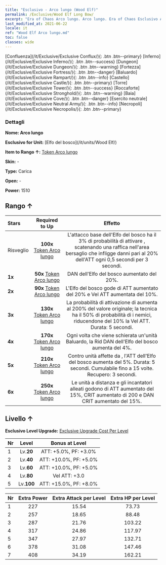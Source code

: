 ```yaml
---
title: "Esclusivo - Arco lungo (Wood Elf)"
permalink: /Exclusive/Wood Elf Long Bow/
excerpt: "Era of Chaos Arco lungo. Arco lungo. Era of Chaos Esclusivo Arco lungo. Elfo del bosco Esclusivo."
last_modified_at: 2021-06-22
locale: it
ref: "Wood Elf Arco lungo.md"
toc: false
classes: wide
---
```

 [Confluenza](/it/Exclusive/Exclusive Conflux/){: .btn .btn--primary} [Inferno](/it/Exclusive/Exclusive Inferno/){: .btn .btn--success} [Dungeon](/it/Exclusive/Exclusive Dungeon/){: .btn .btn--warning} [Fortezza](/it/Exclusive/Exclusive Fortress/){: .btn .btn--danger} [Baluardo](/it/Exclusive/Exclusive Rampart/){: .btn .btn--info} [Castello](/it/Exclusive/Exclusive Castle/){: .btn .btn--primary} [Torre](/it/Exclusive/Exclusive Tower/){: .btn .btn--success} [Roccaforte](/it/Exclusive/Exclusive Stronghold/){: .btn .btn--warning} [Baia](/it/Exclusive/Exclusive Cove/){: .btn .btn--danger} [Esercito neutrale](/it/Exclusive/Exclusive Neutral Army/){: .btn .btn--info} [Necropoli](/it/Exclusive/Exclusive Necropolis/){: .btn .btn--primary} 

### Dettagli
 **Nome: Arco lungo** 

 **Esclusivo for Unit:** [Elfo del bosco](/it/units/Wood Elf/) 

 **Item to Rango ↑:** [Token Arco lungo](/ItemsIT/con_914/)

 **Skin:** -

 **Type:** Carica

 **Open:** -

 **Power:** 1510

## Rango ↑

  |     Stars    |  Required to Up | Effetto |
  |:-------------|:---------------:|:---------------:|
  |  Risveglio  | **100x** [Token Arco lungo](/ItemsIT/con_914/) | <Tempesta di frecce> L'attacco base dell'Elfo del bosco ha il 3% di probabilità di attivare <Tempesta di frecce>, scatenando una raffica nell'area bersaglio che infligge danni pari al 20% dell'ATT ogni 0,5 secondi per 3 secondi. |
  | **1x** <i class="fas fa-star"/> | **50x** [Token Arco lungo](/ItemsIT/con_914/) | DAN dell'Elfo del bosco aumentato del 20%. |
  | **2x** <i class="fas fa-star"/> | **90x** [Token Arco lungo](/ItemsIT/con_914/) | L'Elfo del bosco gode di ATT aumentato del 20% e Vel ATT aumentata del 10%. |
  | **3x** <i class="fas fa-star"/> | **130x** [Token Arco lungo](/ItemsIT/con_914/) | La probabilità di attivazione di <Tempesta di frecce> aumenta al 200% del valore originale; la tecnica ha il 50% di probabilità di <rallentare> i nemici, riducendone del 10% la Vel ATT. Durata: 5 secondi. |
  | **4x** <i class="fas fa-star"/> | **170x** [Token Arco lungo](/ItemsIT/con_914/) | Ogni volta che viene schierata un'unità Baluardo, la Rid DAN dell'Elfo del bosco aumenta del 4%. |
  | **5x** <i class="fas fa-star"/> | **210x** [Token Arco lungo](/ItemsIT/con_914/) | Contro unità affette da <Sanguinamento>, l'ATT dell'Elfo del bosco aumenta del 5%. Durata: 5 secondi. Cumulabile fino a 15 volte. Recupero: 3 secondi. |
  | **6x** <i class="fas fa-star"/> | **250x** [Token Arco lungo](/ItemsIT/con_914/) | <Aura del Ranger> Le unità a distanza e gli incantatori alleati godono di ATT aumentato del 15%, CRIT aumentato di 200 e DAN CRIT aumentato del 15%. |


## Livello ↑
 **Esclusivo Level Upgrade:** [Exclusive Upgrade Cost Per Level](/Exclusive/ExclusiveUpgradeCostPerLevel/)

  |  Nr  |   Level  | Bonus at Level |
  |:-----|:--------:|:--------------:|
  | 1 | Lv.**20** | ATT: +5.0%, PF: +3.0% |
  | 2 | Lv.**40** | ATT: +10.0%, PF: +5.0% |
  | 3 | Lv.**60** | ATT: +10.0%, PF: +5.0% |
  | 4 | Lv.**80** | Vel ATT: +3.0 |
  | 5 | Lv.**100** | ATT: +15.0%, PF: +8.0% |


  |  Nr  |  Extra Power | Extra Attack per Level | Extra HP per Level |
  |:-----|:--------:|:--------:|:--------:|
  | 1 | 227 | 15.54 | 73.73 |
  | 2 | 257 | 18.65 | 88.48 |
  | 3 | 287 | 21.76 | 103.22 |
  | 4 | 317 | 24.86 | 117.97 |
  | 5 | 347 | 27.97 | 132.71 |
  | 6 | 378 | 31.08 | 147.46 |
  | 7 | 408 | 34.19 | 162.21 |


